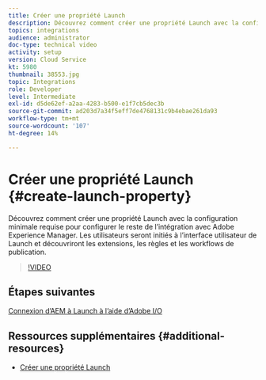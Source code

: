 ```yaml
---
title: Créer une propriété Launch
description: Découvrez comment créer une propriété Launch avec la configuration minimale requise pour configurer le reste de l’intégration. Les utilisateurs se familiariseront avec l’interface utilisateur de Launch et découvriront les extensions, les règles et les workflows de publication.
topics: integrations
audience: administrator
doc-type: technical video
activity: setup
version: Cloud Service
kt: 5980
thumbnail: 38553.jpg
topic: Integrations
role: Developer
level: Intermediate
exl-id: d5de62ef-a2aa-4283-b500-e1f7cb5dec3b
source-git-commit: ad203d7a34f5eff7de4768131c9b4ebae261da93
workflow-type: tm+mt
source-wordcount: '107'
ht-degree: 14%

---
```


# Créer une propriété Launch {#create-launch-property}

Découvrez comment créer une propriété Launch avec la configuration minimale requise pour configurer le reste de l’intégration avec Adobe Experience Manager. Les utilisateurs seront initiés à l’interface utilisateur de Launch et découvriront les extensions, les règles et les workflows de publication.

>[!VIDEO](https://video.tv.adobe.com/v/38553?quality=12&learn=on)

## Étapes suivantes

[Connexion d’AEM à Launch à l’aide d’Adobe I/O](connect-aem-launch-adobe-io.md)

## Ressources supplémentaires {#additional-resources}

* [Créer une propriété Launch](https://experienceleague.adobe.com/docs/launch-learn/implementing-in-websites-with-launch/configure-launch/launch.html)
